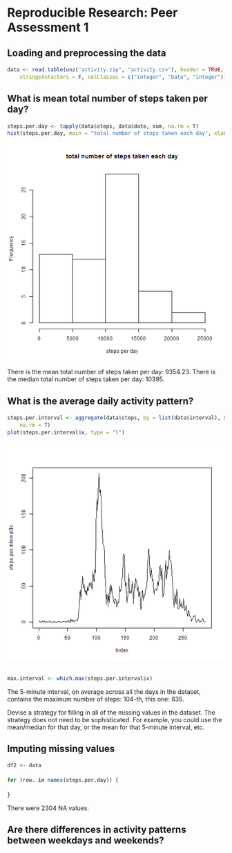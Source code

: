 # Reproducible Research: Peer Assessment 1


## Loading and preprocessing the data

```r
data <- read.table(unz("activity.zip", "activity.csv"), header = TRUE, sep = ",", 
    stringsAsFactors = F, colClasses = c("integer", "Date", "integer"))
```



## What is mean total number of steps taken per day?

```r
steps.per.day <- tapply(data$steps, data$date, sum, na.rm = T)
hist(steps.per.day, main = "total number of steps taken each day", xlab = "steps per day")
```

![plot of chunk unnamed-chunk-2](figure/unnamed-chunk-2.png) 

There is the mean total number of steps taken per day:  9354.23.
There is the median total number of steps taken per day: 10395.


## What is the average daily activity pattern?

```r
steps.per.interval <- aggregate(data$steps, by = list(data$interval), FUN = mean, 
    na.rm = T)
plot(steps.per.interval$x, type = "l")
```

![plot of chunk unnamed-chunk-3](figure/unnamed-chunk-3.png) 

```r

max.interval <- which.max(steps.per.interval$x)
```


The 5-minute interval, on average across all the days in the dataset,
contains the maximum number of steps: 104-th, this one:  835.

Devise a strategy for filling in all of the missing values in the dataset. The
strategy does not need to be sophisticated. For example, you could use
the mean/median for that day, or the mean for that 5-minute interval, etc.
## Imputing missing values

```r
df2 <- data

for (row. in names(steps.per.day)) {
    
}
```


There were 2304 NA values.
## Are there differences in activity patterns between weekdays and weekends?


